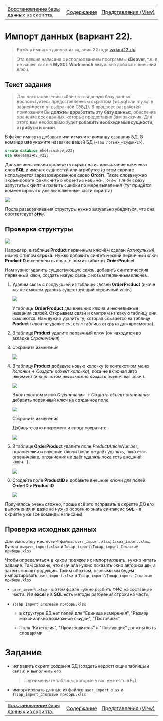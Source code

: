 <table style="width: 100%;"><tr><td style="width: 40%;">
<a href="../articles/sql_import.md">Восстановление базы данных из скрипта. 
</a></td><td style="width: 20%;">
<a href="../readme.md">Содержание
</a></td><td style="width: 40%;">
<a href="../articles/sql_view.md">Представления (View)
</a></td><tr></table>

# Импорт данных (вариант 22).

>Разбор импорта данных из задания 22 года [variant22.zip](../data/variant22.zip)

>Эта лекция написана с использованием программы **dBeaver**, т.к. я не нашёл как в в **MySQL Workbench** визуально добавить внешний ключ.

## Текст задания

>Для восстановления таблиц в созданную базу данных воспользуйтесь
предоставленным скриптом (ms.sql или my.sql в зависимости от выбранной СУБД). В процессе разработки приложения Вы **должны доработать эту базу данных**, обеспечив хранение всех данных, которые предоставил Вам заказчик. Для этого вам необходимо будет
**добавить необходимые сущности, атрибуты и связи**.

В файле импорта добавьте или измените команду создания БД. В команде **use** укажите название вашей БД (`<ваш логин>_<суффикс>`).

```sql
create database ekolesnikov_v22;
use ekolesnikov_v22;
```

Дальше желательно проверить скрипт на использование ключевых слов **SQL** в именах сущностей или атрибутов (в этом скрипте используется зарезервированное слово **Order**). Такие слова нужно экранировать (заключить в обрантые кавычки: \``Order`\`) либо сразу запустить скрипт и править ошибки по мере выявления (тут придётся комментировать уже выполненные части скрипта)

![](../img/sql005.png)

После разворачивания структуры нужно визуально убедиться, что она соответсвует **3НФ**.

## Проверка структуры

![](../img/sql006.png)

Например, в таблице **Product** первичным ключём сделан *Артикульный номер* с типом **строка**. Нужно добавить синтетический первичный ключ **ProductID** и переделать связь с ним из таблицы **OrderProduct**.

Нам нужно: удалить существующую связь, добавить синтетический первичный ключ, создать новую связь с новым первичным ключём.

1. Удалим связь с продукцией из таблицы связей **OrderProduct** (иначе мы не сможем удалить существующий первичный ключ)

    ![](../img/sql007.png)

    У таблицы **OrderProduct** два внешних ключа и неочевидные названия связей. Открываем связи и смотрим на какую таблицу они ссылаются. Нам нужно удалить ту, которая ссылается на таблицу **Product** (ключ не удаляется, если таблица открыта для просмотра). 

1. В таблице **Product** удалите первичный ключ (он находится во вкладке *Ограничения*)

1. Сохраните изменения

    ![](../img/sql010.png)

1. В таблицу **Product** добавьте новую колонку (в контекстном меню *Колонки -> Создать объект колонка*), пока не включая авто инкемент (иначе потом невозможно создать первичный ключ).

    ![](../img/sql008.png)


    В контекстном меню *Ограничения -> Создать объект оганичения* добавить первичный ключ на созданное поле

    ![](../img/sql009.png)

    Сохраните изменения

    Добавьте авто инкремент и снова сохраните

    ![](../img/sql011.png)

1. В таблице **OrderProduct** удалите поле *ProductArticleNumber*, ограничения и внешние ключи (поле не даёт удалять, пока есть ограничение, ограниение не даёт удалять пока есть внешний ключ...).

    ![](../img/sql012.png)

1. Создайте поле **ProductID** и добавьте внешние ключи для полей **OrderID** и **ProductID**

    ![](../img/sql013.png)


Получилось очень сложно, проще всё это поправить в скрипте ДО его выполнения (и даже не нужно особенно знать синтаксис **SQL** - в скрипте уже все команды написаны).

## Проверка исходных данных

Для импорта у нас есть 4 файла: `user_import.xlsx`,  `Заказ_import.xlsx`, `Пункты выдачи_import.xlsx` и `Товар_import\Товар_import_Столовые приборы.xlsx`

Чтобы определиться, в каком порядке их импортировать, нужно читать задание. Там сказано, что сначала нужно показать окно авторизации, а затем список продукции. Таким образом, первыми мы будем импортировать `user_import.xlsx` и `Товар_import\Товар_import_Столовые приборы.xlsx`

* `user_import.xlsx` - в этом файле нужно разбить ФИО на составные части. И в **excel** и в **SQL** есть методы разбиения строки на части.

* `Товар_import_Столовые приборы.xlsx`

    - в структуре БД нет полей для "Единица измерения", "Размер максимально возможной скидки", "Поставщик"

    - Поля "Категория", "Производитель" и "Поставщик" должны быть словарями

# Задание

* исправить скрипт создания БД (создать недостающие таблицы и связи) и выполнить его

    >Переименуйте таблицы, которые у вас уже есть в БД

* импортировать данные из файлов `user_import.xlsx` и `Товар_import_Столовые приборы.xlsx`

<table style="width: 100%;"><tr><td style="width: 40%;">
<a href="../articles/sql_import.md">Восстановление базы данных из скрипта. 
</a></td><td style="width: 20%;">
<a href="../readme.md">Содержание
</a></td><td style="width: 40%;">
<a href="../articles/sql_view.md">Представления (View)
</a></td><tr></table>
